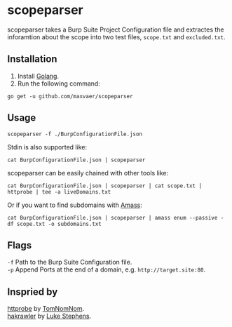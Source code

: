 # scopeparser
scopeparser takes a Burp Suite Project Configuration file and extractes the inforamtion about the scope into two test files, `scope.txt` and `excluded.txt`.

## Installation
1. Install [Golang](https://golang.org/).
2. Run the following command:
````
go get -u github.com/maxvaer/scopeparser
````
## Usage
```
scopeparser -f ./BurpConfigurationFile.json
```
Stdin is also supported like:
````
cat BurpConfigurationFile.json | scopeparser
````
scopeparser can be easily chained with other tools like: 
````
cat BurpConfigurationFile.json | scopeparser | cat scope.txt | httprobe | tee -a liveDomains.txt
````
Or if you want to find subdomains with [Amass](https://github.com/OWASP/Amass):
````
cat BurpConfigurationFile.json | scopeparser | amass enum --passive -df scope.txt -o subdomains.txt
````
## Flags
`-f` Path to the Burp Suite Configuration file.  
`-p` Append Ports at the end of a domain, e.g. `http://target.site:80`.

## Inspried by
[httprobe](https://github.com/tomnomnom/httprobe) by [TomNomNom](https://github.com/tomnomnom).  
[hakrawler](https://github.com/hakluke/hakrawler) by [Luke Stephens](https://github.com/hakluke).